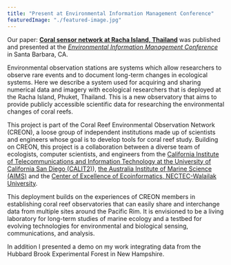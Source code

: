```yaml
---
title: "Present at Environmental Information Management Conference"
featuredImage: "./featured-image.jpg"
---
```



Our paper: **[Coral sensor network at Racha Island, Thailand](/papers/Nekrasov_2011_09_Coral_Sensor_Network.pdf)** was published and presented at the *[Environmental Information Management Conference](https://eim.ecoinformatics.org/eim2011)* in Santa Barbara, CA.


Environmental observation stations are systems which allow researchers to observe rare events and to document long-term changes in ecological systems. Here we describe a system used for acquiring and sharing numerical data and imagery with ecological researchers that is deployed at the Racha Island, Phuket, Thailand. This is a new observatory that aims to provide publicly accessible scientific data for researching the environmental changes of coral reefs.


This project is part of the Coral Reef Environmental Observation Network (CREON), a loose group of independent institutions made up of scientists and engineers whose goal is to develop tools for coral reef study. Building on CREON, this project is a collaboration between a diverse team of ecologists,
computer scientists, and engineers from the [California Institute of Telecommunications and Information
Technology at the University of California San Diego (CALIT2)](http://www.calit2.net/)), [the Australia Institute of Marine Science (AIMS)](http://www.aims.gov.au) and the [Center of Excellence of Ecoinformatics, NECTEC-Walailak University](https://www.wu.ac.th/en).

This deployment builds on the experiences of CREON members in establishing coral reef observatories that
can easily share and interchange data from multiple sites around the Pacific Rim. It is envisioned to be a living laboratory for long-term studies of marine ecology and a testbed for evolving technologies for environmental and biological sensing, communications, and analysis. 


In addition I presented a demo on my work integrating data from the Hubbard Brook Experimental Forest in New Hampshire.
